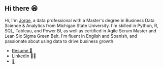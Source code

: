 ## Hi there :smile:

Hi, I'm [Jorge](https://www.linkedin.com/in/jorge-liakopulos/), a data professional with a Master's degree in Business Data Science & Analytics from Michigan State University. I'm skilled in Python, R, SQL, Tableau, and Power BI, as well as certified in Agile Scrum Master and Lean Six Sigma Green Belt. I'm fluent in English and Spanish, and passionate about using data to drive business growth.

- [Resume :otter:](https://github.com/JorgeLiako1998/About-Me/blob/main/Liakopulos_Jorge.pdf)
- [LinkedIn :technologist:](https://www.linkedin.com/in/jorge-liakopulos/)
- [:dancer: ](https://www.youtube.com/watch?v=a5rlgE6dcBY)